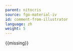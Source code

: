```yaml
---
parent: nitocris
source: fgo-material-iv
id: comment-from-illustrator
language: zh
weight: 5
---
```


{{missing}}
